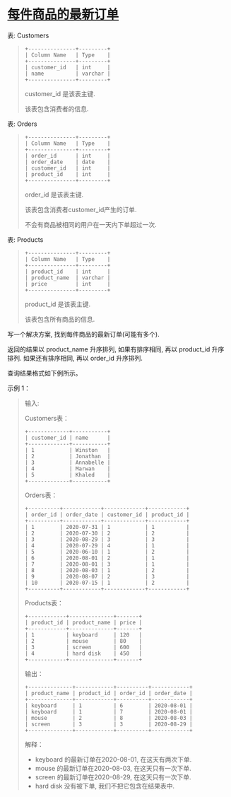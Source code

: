 #  [每件商品的最新订单](https://leetcode.cn/problems/the-most-recent-orders-for-each-product)

表: Customers
> ```
> +---------------+---------+
> | Column Name   | Type    |
> +---------------+---------+
> | customer_id   | int     |
> | name          | varchar |
> +---------------+---------+
> ```
> customer_id 是该表主键.
> 
> 该表包含消费者的信息.
 

表: Orders
> ```
> +---------------+---------+
> | Column Name   | Type    |
> +---------------+---------+
> | order_id      | int     |
> | order_date    | date    |
> | customer_id   | int     |
> | product_id    | int     |
> +---------------+---------+
> ```
> order_id 是该表主键.
> 
> 该表包含消费者customer_id产生的订单.
> 
> 不会有商品被相同的用户在一天内下单超过一次.
 

表: Products
> ```
> +---------------+---------+
> | Column Name   | Type    |
> +---------------+---------+
> | product_id    | int     |
> | product_name  | varchar |
> | price         | int     |
> +---------------+---------+
> ```
> product_id 是该表主键.
> 
> 该表包含所有商品的信息.
 

写一个解决方案, 找到每件商品的最新订单(可能有多个).

返回的结果以 product_name 升序排列, 如果有排序相同, 再以 product_id 升序排列. 如果还有排序相同, 再以 order_id 升序排列.

查询结果格式如下例所示。

 

示例 1：

> 输入:
> 
> Customers表：
> ```
> +-------------+-----------+
> | customer_id | name      |
> +-------------+-----------+
> | 1           | Winston   |
> | 2           | Jonathan  |
> | 3           | Annabelle |
> | 4           | Marwan    |
> | 5           | Khaled    |
> +-------------+-----------+
> ```
> Orders表：
> ```
> +----------+------------+-------------+------------+
> | order_id | order_date | customer_id | product_id |
> +----------+------------+-------------+------------+
> | 1        | 2020-07-31 | 1           | 1          |
> | 2        | 2020-07-30 | 2           | 2          |
> | 3        | 2020-08-29 | 3           | 3          |
> | 4        | 2020-07-29 | 4           | 1          |
> | 5        | 2020-06-10 | 1           | 2          |
> | 6        | 2020-08-01 | 2           | 1          |
> | 7        | 2020-08-01 | 3           | 1          |
> | 8        | 2020-08-03 | 1           | 2          |
> | 9        | 2020-08-07 | 2           | 3          |
> | 10       | 2020-07-15 | 1           | 2          |
> +----------+------------+-------------+------------+
> ```
> Products表：
> ```
> +------------+--------------+-------+
> | product_id | product_name | price |
> +------------+--------------+-------+
> | 1          | keyboard     | 120   |
> | 2          | mouse        | 80    |
> | 3          | screen       | 600   |
> | 4          | hard disk    | 450   |
> +------------+--------------+-------+
> ```
> 输出：
> ```
> +--------------+------------+----------+------------+
> | product_name | product_id | order_id | order_date |
> +--------------+------------+----------+------------+
> | keyboard     | 1          | 6        | 2020-08-01 |
> | keyboard     | 1          | 7        | 2020-08-01 |
> | mouse        | 2          | 8        | 2020-08-03 |
> | screen       | 3          | 3        | 2020-08-29 |
> +--------------+------------+----------+------------+
> ```
> 解释：
> - keyboard 的最新订单在2020-08-01, 在这天有两次下单.
> - mouse 的最新订单在2020-08-03, 在这天只有一次下单.
> - screen 的最新订单在2020-08-29, 在这天只有一次下单.
> - hard disk 没有被下单, 我们不把它包含在结果表中.